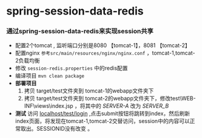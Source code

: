 spring-session-data-redis
===

### 通过spring-session-data-redis来实现session共享


-  配置2个tomcat , 监听端口分别是8080 【tomcat-1】，8081 【tomcat-2】
-  配置nginx  `参考src/main/resources/nginx/nginx.conf` ，tomcat-1,tomcat-2负载均衡
-  修改 `session-redis.properties` 中的redis配置
-  编译项目 `mvn clean package`
-  **部署项目**
     1. 拷贝 target/test文件夹到 tomcat-1的webapp文件夹下
     2. 拷贝 target/test文件夹到 tomcat-2的webapp文件夹下，修改test\WEB-INF\views\index.jsp ，将其中的 _SERVER-A_ 改为 _SERVER_B_
- **测试**  访问 [localhost/test/login] ,点击submit按钮将跳转到index，然后刷新index页面，将发现在tomcat-1,tomcat-2交替访问，session中的内容可以正常取出。SESSIONID没有改变 。


[localhost/test/login]:http://localhost/test/login
